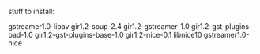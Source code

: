 stuff to install:

gstreamer1.0-libav
gir1.2-soup-2.4
gir1.2-gstreamer-1.0
gir1.2-gst-plugins-bad-1.0
gir1.2-gst-plugins-base-1.0
gir1.2-nice-0.1
libnice10
gstreamer1.0-nice

